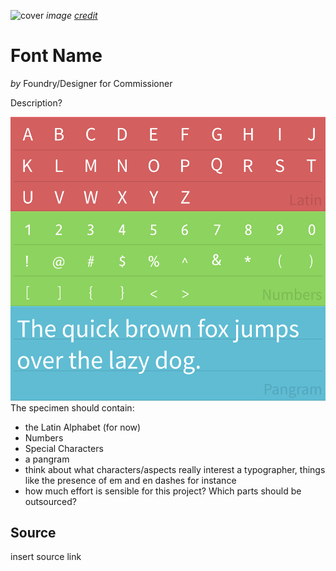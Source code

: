 ![cover](http://i.imgur.com/wAM9oWL.gif)
*image [credit]()*

# Font Name
*by* Foundry/Designer for Commissioner

Description?

![specimen](https://github.com/Scosh/fonts/blob/master/typographic-specimen-prototype.png)
The specimen should contain:
- the Latin Alphabet (for now)
- Numbers
- Special Characters
- a pangram
- think about what characters/aspects really interest a typographer, things like the presence of em and en dashes for instance
- how much effort is sensible for this project? Which parts should be outsourced?

## Source
insert source link
